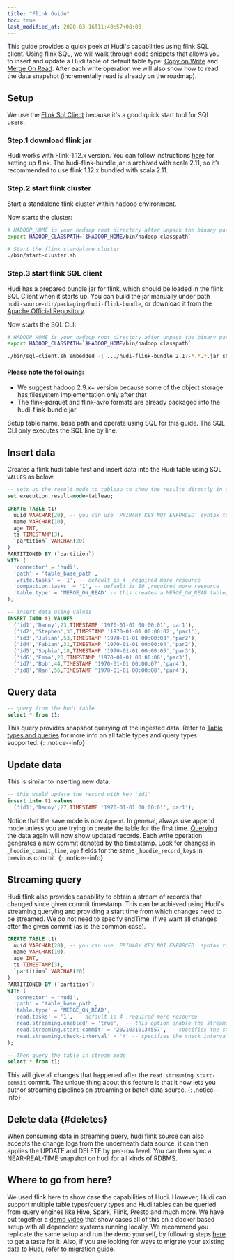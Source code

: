 ```yaml
---
title: "Flink Guide"
toc: true
last_modified_at: 2020-03-16T11:40:57+08:00
---
```


This guide provides a quick peek at Hudi's capabilities using flink SQL client. Using flink SQL, we will walk through 
code snippets that allows you to insert and update a Hudi table of default table type: 
[Copy on Write](/docs/concepts#copy-on-write-table) and [Merge On Read](/docs/concepts#merge-on-read-table). 
After each write operation we will also show how to read the data snapshot (incrementally read is already on the roadmap).

## Setup

We use the [Flink Sql Client](https://ci.apache.org/projects/flink/flink-docs-stable/dev/table/sqlClient) because it's a good
quick start tool for SQL users.

### Step.1 download flink jar
Hudi works with Flink-1.12.x version. You can follow instructions [here](https://flink.apache.org/downloads) for setting up flink.
The hudi-flink-bundle jar is archived with scala 2.11, so it’s recommended to use flink 1.12.x bundled with scala 2.11.

### Step.2 start flink cluster
Start a standalone flink cluster within hadoop environment.

Now starts the cluster:

```bash
# HADOOP_HOME is your hadoop root directory after unpack the binary package.
export HADOOP_CLASSPATH=`$HADOOP_HOME/bin/hadoop classpath`

# Start the flink standalone cluster
./bin/start-cluster.sh
```
### Step.3 start flink SQL client

Hudi has a prepared bundle jar for flink, which should be loaded in the flink SQL Client when it starts up.
You can build the jar manually under path `hudi-source-dir/packaging/hudi-flink-bundle`, or download it from the
[Apache Official Repository](https://repo.maven.apache.org/maven2/org/apache/hudi/hudi-flink-bundle_2.11/).

Now starts the SQL CLI:

```bash
# HADOOP_HOME is your hadoop root directory after unpack the binary package.
export HADOOP_CLASSPATH=`$HADOOP_HOME/bin/hadoop classpath`

./bin/sql-client.sh embedded -j .../hudi-flink-bundle_2.1?-*.*.*.jar shell
```

<div className="notice--info">
  <h4>Please note the following: </h4>
<ul>
  <li>We suggest hadoop 2.9.x+ version because some of the object storage has filesystem implementation only after that</li>
  <li>The flink-parquet and flink-avro formats are already packaged into the hudi-flink-bundle jar</li>
</ul>
</div>

Setup table name, base path and operate using SQL for this guide.
The SQL CLI only executes the SQL line by line.

## Insert data

Creates a flink hudi table first and insert data into the Hudi table using SQL `VALUES` as below.

```sql
-- sets up the result mode to tableau to show the results directly in the CLI
set execution.result-mode=tableau;

CREATE TABLE t1(
  uuid VARCHAR(20), -- you can use 'PRIMARY KEY NOT ENFORCED' syntax to mark the field as record key
  name VARCHAR(10),
  age INT,
  ts TIMESTAMP(3),
  `partition` VARCHAR(20)
)
PARTITIONED BY (`partition`)
WITH (
  'connector' = 'hudi',
  'path' = 'table_base_path',
  'write.tasks' = '1', -- default is 4 ,required more resource
  'compaction.tasks' = '1', -- default is 10 ,required more resource
  'table.type' = 'MERGE_ON_READ' -- this creates a MERGE_ON_READ table, by default is COPY_ON_WRITE
);

-- insert data using values
INSERT INTO t1 VALUES
  ('id1','Danny',23,TIMESTAMP '1970-01-01 00:00:01','par1'),
  ('id2','Stephen',33,TIMESTAMP '1970-01-01 00:00:02','par1'),
  ('id3','Julian',53,TIMESTAMP '1970-01-01 00:00:03','par2'),
  ('id4','Fabian',31,TIMESTAMP '1970-01-01 00:00:04','par2'),
  ('id5','Sophia',18,TIMESTAMP '1970-01-01 00:00:05','par3'),
  ('id6','Emma',20,TIMESTAMP '1970-01-01 00:00:06','par3'),
  ('id7','Bob',44,TIMESTAMP '1970-01-01 00:00:07','par4'),
  ('id8','Han',56,TIMESTAMP '1970-01-01 00:00:08','par4');
```

## Query data

```sql
-- query from the hudi table
select * from t1;
```

This query provides snapshot querying of the ingested data. 
Refer to [Table types and queries](/docs/concepts#table-types--queries) for more info on all table types and query types supported.
{: .notice--info}

## Update data

This is similar to inserting new data.

```sql
-- this would update the record with key 'id1'
insert into t1 values
  ('id1','Danny',27,TIMESTAMP '1970-01-01 00:00:01','par1');
```

Notice that the save mode is now `Append`. In general, always use append mode unless you are trying to create the table for the first time.
[Querying](#query-data) the data again will now show updated records. Each write operation generates a new [commit](/docs/concepts) 
denoted by the timestamp. Look for changes in `_hoodie_commit_time`, `age` fields for the same `_hoodie_record_key`s in previous commit. 
{: .notice--info}

## Streaming query

Hudi flink also provides capability to obtain a stream of records that changed since given commit timestamp. 
This can be achieved using Hudi's streaming querying and providing a start time from which changes need to be streamed. 
We do not need to specify endTime, if we want all changes after the given commit (as is the common case). 

```sql
CREATE TABLE t1(
  uuid VARCHAR(20), -- you can use 'PRIMARY KEY NOT ENFORCED' syntax to mark the field as record key
  name VARCHAR(10),
  age INT,
  ts TIMESTAMP(3),
  `partition` VARCHAR(20)
)
PARTITIONED BY (`partition`)
WITH (
  'connector' = 'hudi',
  'path' = 'table_base_path',
  'table.type' = 'MERGE_ON_READ',
  'read.tasks' = '1', -- default is 4 ,required more resource
  'read.streaming.enabled' = 'true',  -- this option enable the streaming read
  'read.streaming.start-commit' = '20210316134557', -- specifies the start commit instant time
  'read.streaming.check-interval' = '4' -- specifies the check interval for finding new source commits, default 60s.
);

-- Then query the table in stream mode
select * from t1;
``` 

This will give all changes that happened after the `read.streaming.start-commit` commit. The unique thing about this
feature is that it now lets you author streaming pipelines on streaming or batch data source.
{: .notice--info}

## Delete data {#deletes}

When consuming data in streaming query, hudi flink source can also accepts the change logs from the underneath data source,
it can then applies the UPDATE and DELETE by per-row level. You can then sync a NEAR-REAL-TIME snapshot on hudi for all kinds
of RDBMS.

## Where to go from here?

We used flink here to show case the capabilities of Hudi. However, Hudi can support multiple table types/query types and 
Hudi tables can be queried from query engines like Hive, Spark, Flink, Presto and much more. We have put together a 
[demo video](https://www.youtube.com/watch?v=VhNgUsxdrD0) that show cases all of this on a docker based setup with all 
dependent systems running locally. We recommend you replicate the same setup and run the demo yourself, by following 
steps [here](/docs/docker_demo) to get a taste for it. Also, if you are looking for ways to migrate your existing data 
to Hudi, refer to [migration guide](/docs/migration_guide). 
